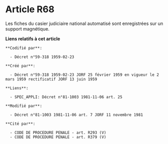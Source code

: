 # Article R68

Les fiches du casier judiciaire national automatisé sont enregistrées sur un support magnétique.

**Liens relatifs à cet article**

	**Codifié par**:

	  - Décret n°59-318 1959-02-23

	**Créé par**:

	  - Décret n°59-318 1959-02-23 JORF 25 février 1959 en vigueur le 2 mars 1959 rectificatif JORF 13 juin 1959

	**Liens**:

	  - SPEC_APPLI: Décret n°81-1003 1981-11-06 art. 25

	**Modifié par**:

	  - Décret n°81-1003 1981-11-06 art. 7 JORF 11 novembre 1981

	**Cité par**:

	  - CODE DE PROCEDURE PENALE - art. R293 (V)
	  - CODE DE PROCEDURE PENALE - art. R379 (V)
